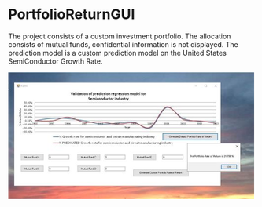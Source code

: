 # PortfolioReturnGUI

The project consists of a custom investment portfolio. The allocation consists of mutual funds, confidential information is not displayed. 
The prediction  model is a custom prediction model on the United States SemiConductor Growth Rate. 

![Image of prediction model](PortfolioReturnGraphicalUserInterface.jpg)

